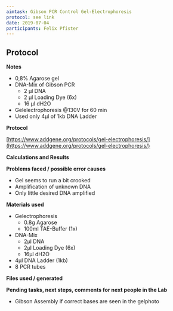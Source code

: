 ```yaml
---
aimtask: Gibson PCR Control Gel-Electrophoresis  
protocol: see link
date: 2019-07-04  
participants: Felix Pfister 
---  
```


## Protocol  
  

**Notes**

-   0,8% Agarose gel
-   DNA-Mix of Gibson PCR
    -   2 µl DNA
    -   2 µl Loading Dye (6x)
    -   16 µl dH2O
-   Gelelectrophoresis @130V for 60 min
-   Used only 4µl of 1kb DNA Ladder

  

**Protocol**

  

[https://www.addgene.org/protocols/gel-electrophoresis/](https://www.addgene.org/protocols/gel-electrophoresis/)

  
**Calculations and Results**

  

**Problems faced / possible error causes**

  

-   Gel seems to run a bit crooked
-   Amplification of unknown DNA
-   Only little desired DNA amplified

**Materials used**

-   Gelectrophoresis
    -   0.8g Agarose
    -   100ml TAE-Buffer (1x)
-   DNA-Mix
    -   2µl DNA
    -   2µl Loading Dye (6x)
    -   16µl dH2O
-   4µl DNA Ladder (1kb)
-   8 PCR tubes

  

  

**Files used / generated**

  

  

  

**Pending tasks, next steps, comments for next people in the Lab**

  

-   Gibson Assembly if correct bases are seen in the gelphoto

![<Beschreibung>](/labjournal-entries/images/Gelphoto_Gibson_PCR_04_07_19.jpg)


